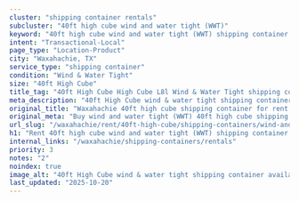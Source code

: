 ```yaml
---
cluster: "shipping container rentals"
subcluster: "40ft high cube wind and water tight (WWT)"
keyword: "40ft high cube wind and water tight (WWT) shipping container for rent Waxahachie, TX"
intent: "Transactional-Local"
page_type: "Location-Product"
city: "Waxahachie, TX"
service_type: "shipping container"
condition: "Wind & Water Tight"
size: "40ft High Cube"
title_tag: "40ft High Cube High Cube L8l Wind & Water Tight shipping container Sales in Waxahachie | LC Container"
meta_description: "40ft High Cube wind & water tight shipping container sales in Waxahachie. High cube containers with extra height. Fast delivery, competitive pricing. Serving shipping containers area. Quote ID: VQ1. Call (214) 524-4168 for your free quote today."
original_title: "Waxahachie 40ft high cube shipping container for rent | LC"
original_meta: "Buy wind and water tight (WWT) 40ft high cube shipping container rent with local delivery in Waxahachie, TX. LC Container — local Since 2003. Request a fast quote today."
url_slug: "/waxahachie/rent/40ft-high-cube/shipping-containers/wind-and-water-tight-wwt"
h1: "Rent 40ft high cube wind and water tight (WWT) shipping container in Waxahachie"
internal_links: "/waxahachie/shipping-containers/rentals"
priority: 3
notes: "2"
noindex: true
image_alt: "40ft High Cube wind & water tight shipping container available for delivery in Waxahachie"
last_updated: "2025-10-20"
---
```


<!-- TODO: Add unique city/inventory copy, images, and internal links here. -->
